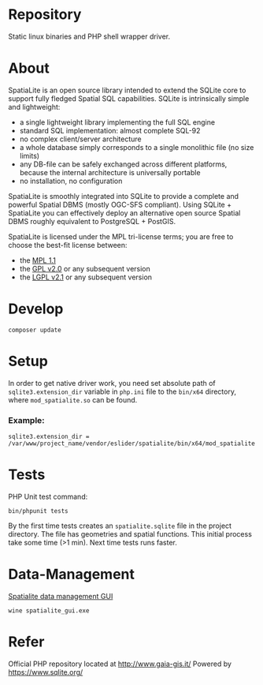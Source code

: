 Repository
================

Static linux binaries and PHP shell wrapper driver.


About
=====

SpatiaLite is an open source library intended to extend the SQLite core to support fully fledged Spatial SQL capabilities.
SQLite is intrinsically simple and lightweight:

* a single lightweight library implementing the full SQL engine
* standard SQL implementation: almost complete SQL-92
* no complex client/server architecture
* a whole database simply corresponds to a single monolithic file (no size limits)
* any DB-file can be safely exchanged across different platforms, because the internal architecture is universally portable
* no installation, no configuration

SpatiaLite is smoothly integrated into SQLite to provide a complete and powerful Spatial DBMS (mostly OGC-SFS compliant).
Using SQLite + SpatiaLite you can effectively deploy an alternative open source Spatial DBMS roughly equivalent to PostgreSQL + PostGIS.

SpatiaLite is licensed under the MPL tri-license terms; you are free to choose the best-fit license between:

* the [MPL 1.1](http://www.mozilla.org/MPL/MPL-1.1.html) 
* the [GPL v2.0](http://www.gnu.org/licenses/gpl-2.0.html#TOC1) or any subsequent version
* the [LGPL v2.1](http://www.gnu.org/licenses/lgpl-2.1.html) or any subsequent version


Develop
=======

`composer update`

Setup 
=====

In order to get native driver work, you need set absolute path of `sqlite3.extension_dir` variable in `php.ini` file to the `bin/x64` directory, where `mod_spatialite.so` can be found.
### Example: 
`sqlite3.extension_dir = /var/www/project_name/vendor/eslider/spatialite/bin/x64/mod_spatialite`


Tests
=====

PHP Unit test command:

`bin/phpunit tests`

By the first time tests creates an `spatialite.sqlite` file in the project directory. 
The file has geometries and spatial functions. This initial process take some time (>1 min). 
Next time tests runs faster.

Data-Management
===============

[Spatialite data management GUI](https://www.gaia-gis.it/gaia-sins/windows-bin-amd64/spatialite-4.3.0a-win-amd64.7z)

```
wine spatialite_gui.exe
```

Refer
=====

Official PHP repository located at http://www.gaia-gis.it/
Powered by  https://www.sqlite.org/
